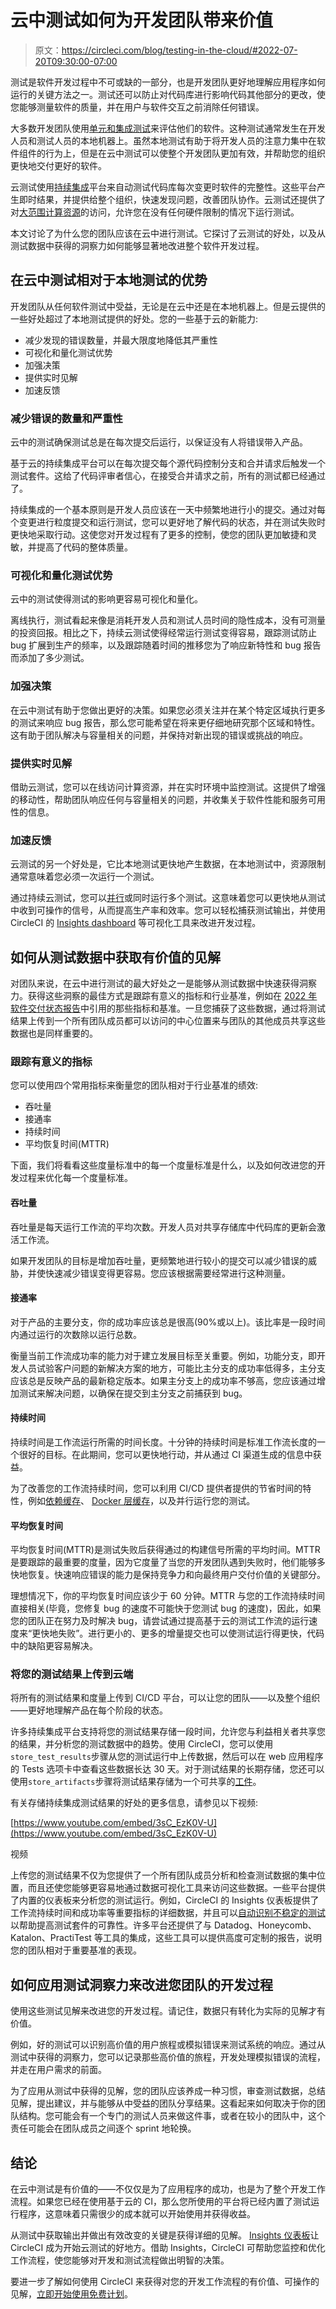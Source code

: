# 云中测试如何为开发团队带来价值

> 原文：<https://circleci.com/blog/testing-in-the-cloud/#2022-07-20T09:30:00-07:00>

测试是软件开发过程中不可或缺的一部分，也是开发团队更好地理解应用程序如何运行的关键方法之一。测试还可以防止对代码库进行影响代码其他部分的更改，使您能够测量软件的质量，并在用户与软件交互之前消除任何错误。

大多数开发团队使用[单元和集成测试](https://circleci.com/blog/unit-testing-vs-integration-testing/)来评估他们的软件。这种测试通常发生在开发人员和测试人员的本地机器上。虽然本地测试有助于将开发人员的注意力集中在软件组件的行为上，但是在云中测试可以使整个开发团队更加有效，并帮助您的组织更快地交付更好的软件。

云测试使用[持续集成](https://circleci.com/continuous-integration/)平台来自动测试代码库每次变更时软件的完整性。这些平台产生即时结果，并提供给整个组织，快速发现问题，改善团队协作。云测试还提供了对[大范围计算资源](https://circleci.com/product/features/resource-classes/)的访问，允许您在没有任何硬件限制的情况下运行测试。

本文讨论了为什么您的团队应该在云中进行测试。它探讨了云测试的好处，以及从测试数据中获得的洞察力如何能够显著地改进整个软件开发过程。

## 在云中测试相对于本地测试的优势

开发团队从任何软件测试中受益，无论是在云中还是在本地机器上。但是云提供的一些好处超过了本地测试提供的好处。您的一些基于云的新能力:

*   减少发现的错误数量，并最大限度地降低其严重性
*   可视化和量化测试优势
*   加强决策
*   提供实时见解
*   加速反馈

### 减少错误的数量和严重性

云中的测试确保测试总是在每次提交后运行，以保证没有人将错误带入产品。

基于云的持续集成平台可以在每次提交每个源代码控制分支和合并请求后触发一个测试套件。这给了代码评审者信心，在接受合并请求之前，所有的测试都已经通过了。

持续集成的一个基本原则是开发人员应该在一天中频繁地进行小的提交。通过对每个变更进行粒度提交和运行测试，您可以更好地了解代码的状态，并在测试失败时更快地采取行动。这使您对开发过程有了更多的控制，使您的团队更加敏捷和灵敏，并提高了代码的整体质量。

### 可视化和量化测试优势

云中的测试使得测试的影响更容易可视化和量化。

离线执行，测试看起来像是消耗开发人员和测试人员时间的隐性成本，没有可测量的投资回报。相比之下，持续云测试使得经常运行测试变得容易，跟踪测试防止 bug 扩展到生产的频率，以及跟踪随着时间的推移您为了响应新特性和 bug 报告而添加了多少测试。

### 加强决策

在云中测试有助于您做出更好的决策。如果您必须关注并在某个特定区域执行更多的测试来响应 bug 报告，那么您可能希望在将来更仔细地研究那个区域和特性。这有助于团队解决与容量相关的问题，并保持对新出现的错误或挑战的响应。

### 提供实时见解

借助云测试，您可以在线访问计算资源，并在实时环境中监控测试。这提供了增强的移动性，帮助团队响应任何与容量相关的问题，并收集关于软件性能和服务可用性的信息。

### 加速反馈

云测试的另一个好处是，它比本地测试更快地产生数据，在本地测试中，资源限制通常意味着您必须一次运行一个测试。

通过持续云测试，您可以[并行](https://circleci.com/blog/config-best-practices-concurrency-parallelism/)或同时运行多个测试。这意味着您可以更快地从测试中收到可操作的信号，从而提高生产率和效率。您可以轻松捕获测试输出，并使用 CircleCI 的 [Insights dashboard](https://circleci.com/blog/monitor-and-optimize-your-ci-cd-pipeline-with-insights-from-circleci/) 等可视化工具来改进开发过程。

## 如何从测试数据中获取有价值的见解

对团队来说，在云中进行测试的最大好处之一是能够从测试数据中快速获得洞察力。获得这些洞察的最佳方式是跟踪有意义的指标和行业基准，例如在 [2022 年软件交付状态报告](https://circleci.com/resources/2022-state-of-software-delivery/)中引用的那些指标和基准。一旦您捕获了这些数据，通过将测试结果上传到一个所有团队成员都可以访问的中心位置来与团队的其他成员共享这些数据也是同样重要的。

### 跟踪有意义的指标

您可以使用四个常用指标来衡量您的团队相对于行业基准的绩效:

*   吞吐量
*   接通率
*   持续时间
*   平均恢复时间(MTTR)

下面，我们将看看这些度量标准中的每一个度量标准是什么，以及如何改进您的开发过程来优化每一个度量标准。

#### 吞吐量

吞吐量是每天运行工作流的平均次数。开发人员对共享存储库中代码库的更新会激活工作流。

如果开发团队的目标是增加吞吐量，更频繁地进行较小的提交可以减少错误的威胁，并使快速减少错误变得更容易。您应该根据需要经常进行这种测量。

#### 接通率

对于产品的主要分支，你的成功率应该总是很高(90%或以上)。该比率是一段时间内通过运行的次数除以运行总数。

衡量当前工作流成功率的能力对于建立发展目标至关重要。例如，功能分支，即开发人员试验客户问题的新解决方案的地方，可能比主分支的成功率低得多，主分支应该总是反映产品的最新稳定版本。如果主分支上的成功率不够高，您应该通过增加测试来解决问题，以确保在提交到主分支之前捕获到 bug。

#### 持续时间

持续时间是工作流运行所需的时间长度。十分钟的持续时间是标准工作流长度的一个很好的目标。在此期间，您可以更快地行动，并从通过 CI 渠道生成的信息中获益。

为了改善您的工作流持续时间，您可以利用 CI/CD 提供者提供的节省时间的特性，例如[依赖缓存](https://circleci.com/blog/config-best-practices-dependency-caching/)、 [Docker 层缓存](https://circleci.com/blog/config-best-practices-docker-layer-caching/)，以及并行运行您的测试。

#### 平均恢复时间

平均恢复时间(MTTR)是测试失败后获得通过的构建信号所需的平均时间。MTTR 是要跟踪的最重要的度量，因为它度量了当您的开发团队遇到失败时，他们能够多快地恢复。快速响应错误的能力是保持竞争力和向最终用户交付价值的关键部分。

理想情况下，你的平均恢复时间应该少于 60 分钟。MTTR 与您的工作流持续时间直接相关(毕竟，您修复 bug 的速度不可能快于您测试 bug 的速度)，因此，如果您的团队正在努力及时解决 bug，请尝试通过提高基于云的测试工作流的运行速度来“更快地失败”。进行更小的、更多的增量提交也可以使测试运行得更快，代码中的缺陷更容易解决。

### 将您的测试结果上传到云端

将所有的测试结果和度量上传到 CI/CD 平台，可以让您的团队——以及整个组织——更好地理解产品在每个阶段的状态。

许多持续集成平台支持将您的测试结果存储一段时间，允许您与利益相关者共享您的结果，并分析您的测试数据中的趋势。使用 CircleCI，您可以使用`store_test_results`步骤从您的测试运行中上传数据，然后可以在 web 应用程序的 Tests 选项卡中查看这些数据长达 30 天。对于测试结果的长期存储，您还可以使用`store_artifacts`步骤将测试结果存储为一个可共享的[工件](https://circleci.com/blog/piecing-together-build-and-test-results-with-artifacts/)。

有关存储持续集成测试结果的好处的更多信息，请参见以下视频:

[https://www.youtube.com/embed/3sC_EzK0V-U](https://www.youtube.com/embed/3sC_EzK0V-U)

视频

上传您的测试结果不仅为您提供了一个所有团队成员分析和检查测试数据的集中位置，而且还使您能够更容易地通过数据可视化工具来访问这些数据。一些平台提供了内置的仪表板来分析您的测试运行。例如，CircleCI 的 Insights 仪表板提供了工作流持续时间和成功率等重要指标的详细数据，并且可以[自动识别不稳定的测试](https://circleci.com/blog/introducing-test-insights-with-flaky-test-detection/)以帮助提高测试套件的可靠性。许多平台还提供了与 Datadog、Honeycomb、Katalon、PractiTest 等工具的集成，这些工具可以提供高度可定制的报告，说明您的团队相对于重要基准的表现。

## 如何应用测试洞察力来改进您团队的开发过程

使用这些测试见解来改进您的开发过程。请记住，数据只有转化为实际的见解才有价值。

例如，好的测试可以识别高价值的用户旅程或模拟错误来测试系统的响应。通过从测试中获得的洞察力，您可以记录那些高价值的旅程，开发处理模拟错误的流程，并走在用户需求的前面。

为了应用从测试中获得的见解，您的团队应该养成一种习惯，审查测试数据，总结见解，提出建议，并与能够从中受益的团队分享结果。这看起来如何取决于你的团队结构。您可能会有一个专门的测试人员来做这件事，或者在较小的团队中，这个责任可能会在团队成员之间逐个 sprint 地轮换。

## 结论

在云中测试是有价值的——不仅仅是为了应用程序的成功，也是为了整个开发工作流程。如果您已经在使用基于云的 CI，那么您所使用的平台将已经内置了测试运行程序，这意味着只需很少的成本就可以开始使用并获得收益。

从测试中获取输出并做出有效改变的关键是获得详细的见解。 [Insights 仪表板](https://circleci.com/blog/monitor-and-optimize-your-ci-cd-pipeline-with-insights-from-circleci/)让 CircleCI 成为开始云测试的好地方。借助 Insights，CircleCI 可帮助您监控和优化工作流程，使您能够对开发和测试流程做出明智的决策。

要进一步了解如何使用 CircleCI 来获得对您的开发工作流程的有价值、可操作的见解，[立即开始使用免费计划](https://circleci.com/signup/)。